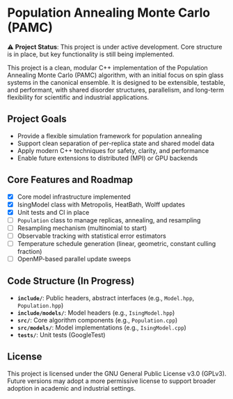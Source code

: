 # Population Annealing Monte Carlo (PAMC)

⚠️ **Project Status**: This project is under active development. Core structure is in place, but key functionality is still being implemented.

This project is a clean, modular C++ implementation of the Population Annealing Monte Carlo (PAMC) algorithm, with an initial focus on spin glass systems in the canonical ensemble. It is designed to be extensible, testable, and performant, with shared disorder structures, parallelism, and long-term flexibility for scientific and industrial applications.

## Project Goals

- Provide a flexible simulation framework for population annealing
- Support clean separation of per-replica state and shared model data
- Apply modern C++ techniques for safety, clarity, and performance
- Enable future extensions to distributed (MPI) or GPU backends

## Core Features and Roadmap

- [x] Core model infrastructure implemented
- [x] IsingModel class with Metropolis, HeatBath, Wolff updates
- [x] Unit tests and CI in place
- [ ] `Population` class to manage replicas, annealing, and resampling
- [ ] Resampling mechanism (multinomial to start)
- [ ] Observable tracking with statistical error estimators
- [ ] Temperature schedule generation (linear, geometric, constant culling fraction)
- [ ] OpenMP-based parallel update sweeps

## Code Structure (In Progress)

- **`include/`**: Public headers, abstract interfaces (e.g., `Model.hpp`, `Population.hpp`)
- **`include/models/`**: Model headers (e.g., `IsingModel.hpp`)
- **`src/`**: Core algorithm components (e.g., `Population.cpp`)
- **`src/models/`**: Model implementations (e.g., `IsingModel.cpp`)
- **`tests/`**: Unit tests (GoogleTest)

## License

This project is licensed under the GNU General Public License v3.0 (GPLv3). Future versions may adopt a more permissive license to support broader adoption in academic and industrial settings.
